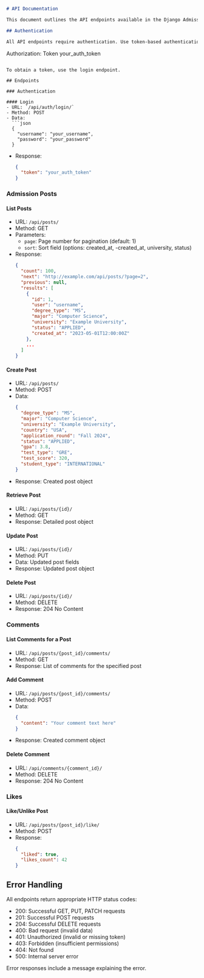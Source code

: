 ```markdown
# API Documentation

This document outlines the API endpoints available in the Django Admissions Tracker project.

## Authentication

All API endpoints require authentication. Use token-based authentication by including the token in the Authorization header:

```
Authorization: Token your_auth_token
```

To obtain a token, use the login endpoint.

## Endpoints

### Authentication

#### Login
- URL: `/api/auth/login/`
- Method: POST
- Data:
  ```json
  {
    "username": "your_username",
    "password": "your_password"
  }
  ```
- Response:
  ```json
  {
    "token": "your_auth_token"
  }
  ```

### Admission Posts

#### List Posts
- URL: `/api/posts/`
- Method: GET
- Parameters:
  - `page`: Page number for pagination (default: 1)
  - `sort`: Sort field (options: created_at, -created_at, university, status)
- Response:
  ```json
  {
    "count": 100,
    "next": "http://example.com/api/posts/?page=2",
    "previous": null,
    "results": [
      {
        "id": 1,
        "user": "username",
        "degree_type": "MS",
        "major": "Computer Science",
        "university": "Example University",
        "status": "APPLIED",
        "created_at": "2023-05-01T12:00:00Z"
      },
      ...
    ]
  }
  ```

#### Create Post
- URL: `/api/posts/`
- Method: POST
- Data:
  ```json
  {
    "degree_type": "MS",
    "major": "Computer Science",
    "university": "Example University",
    "country": "USA",
    "application_round": "Fall 2024",
    "status": "APPLIED",
    "gpa": 3.8,
    "test_type": "GRE",
    "test_score": 320,
    "student_type": "INTERNATIONAL"
  }
  ```
- Response: Created post object

#### Retrieve Post
- URL: `/api/posts/{id}/`
- Method: GET
- Response: Detailed post object

#### Update Post
- URL: `/api/posts/{id}/`
- Method: PUT
- Data: Updated post fields
- Response: Updated post object

#### Delete Post
- URL: `/api/posts/{id}/`
- Method: DELETE
- Response: 204 No Content

### Comments

#### List Comments for a Post
- URL: `/api/posts/{post_id}/comments/`
- Method: GET
- Response: List of comments for the specified post

#### Add Comment
- URL: `/api/posts/{post_id}/comments/`
- Method: POST
- Data:
  ```json
  {
    "content": "Your comment text here"
  }
  ```
- Response: Created comment object

#### Delete Comment
- URL: `/api/comments/{comment_id}/`
- Method: DELETE
- Response: 204 No Content

### Likes

#### Like/Unlike Post
- URL: `/api/posts/{post_id}/like/`
- Method: POST
- Response:
  ```json
  {
    "liked": true,
    "likes_count": 42
  }
  ```

## Error Handling

All endpoints return appropriate HTTP status codes:

- 200: Successful GET, PUT, PATCH requests
- 201: Successful POST requests
- 204: Successful DELETE requests
- 400: Bad request (invalid data)
- 401: Unauthorized (invalid or missing token)
- 403: Forbidden (insufficient permissions)
- 404: Not found
- 500: Internal server error

Error responses include a message explaining the error.